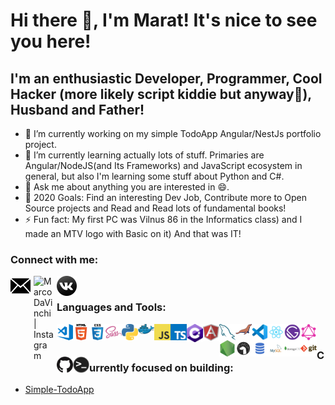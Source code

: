 # Hi there 👋, I'm Marat! It's nice to see you here!

## I'm an enthusiastic Developer, Programmer, Cool Hacker (more likely script kiddie but anyway🤣), Husband and Father!

- 🔭 I’m currently working on my simple TodoApp Angular/NestJs portfolio project.
- 🌱 I’m currently learning actually lots of stuff. Primaries are Angular/NodeJS(and Its Frameworks) and JavaScript ecosystem in general, but also I'm learning some stuff about Python and C#.
- 💬 Ask me about anything you are interested in 😄.
- 🥅 2020 Goals: Find an interesting Dev Job, Contribute more to Open Source projects and Read and Read lots of fundamental books!
- ⚡ Fun fact: My first PC was Vilnus 86 in the Informatics class) and I made an MTV logo with Basic on it)
  And that was IT!

### Connect with me:

<a href="mailto:mag-marat@yandex.ru"><img align="left" alt="MarcoDaVinchi | VK" width="32px" src="icons/mail.svg" style="padding-right:5px;"/></a>[<img align="left" alt="MarcoDaVinchi | Instagram" width="32px" src="https://cdn.jsdelivr.net/npm/simple-icons@v3/icons/instagram.svg" style="padding-right:5px;"/>][instagram][<img align="left" alt="MarcoDaVinchi | VK" width="32px" src="icons/vk.svg" style="padding-right:5px;" />][vk]

<br />

### Languages and Tools:

<img align="left" alt="Visual Studio Code" width="26px" src="https://raw.githubusercontent.com/github/explore/80688e429a7d4ef2fca1e82350fe8e3517d3494d/topics/visual-studio-code/visual-studio-code.png" />
<img align="left" alt="HTML5" width="26px" src="https://raw.githubusercontent.com/github/explore/80688e429a7d4ef2fca1e82350fe8e3517d3494d/topics/html/html.png" />
<img align="left" alt="CSS3" width="26px" src="https://raw.githubusercontent.com/github/explore/80688e429a7d4ef2fca1e82350fe8e3517d3494d/topics/css/css.png" />
<img align="left" alt="Sass" width="26px" src="https://raw.githubusercontent.com/github/explore/80688e429a7d4ef2fca1e82350fe8e3517d3494d/topics/sass/sass.png" />
<a href="https://www.python.org/" title="Python"><img align="left" alt="Python" width="26px" src="icons/python.png" /></a>
<a href="https://www.docker.com/" title="Docker"><img align="left" alt="Docker" width="26px" src="icons/docker.png" /></a>
<img align="left" alt="JavaScript" width="26px" src="https://raw.githubusercontent.com/github/explore/80688e429a7d4ef2fca1e82350fe8e3517d3494d/topics/javascript/javascript.png" />
<a href="https://www.typescriptlang.org/" title="TypeScript"><img img align="left" alt="TypeScript" width="26px" src="icons/typescript.png" /></a>
<a href="http://csharp.net/" title="C#"><img mg align="left" alt="C#" width="26px" src="icons/csharp.png" /></a>
<a href="https://angular.io/" title="Angular"><img mg align="left" alt="Angular" width="26px" src="icons/angular.png" /></a>
<a href="https://www.mysql.com/" title="MySQL"><img align="left" alt="MySQL" width="26px" src="icons/mysql.png" /></a>
<a href="https://mariadb.org/" title="MariaDB"><img align="left" alt="MariaDB" width="26px" src="icons/mariadb.png" /></a>
<a href="https://code.visualstudio.com/" title="Visual Studio Code"><img align="left" alt="MariaDB" width="26px" src="icons/vscode.png" /></a>
<img align="left" alt="VSCode" width="26px" src="https://raw.githubusercontent.com/github/explore/80688e429a7d4ef2fca1e82350fe8e3517d3494d/topics/react/react.png" />
<img align="left" alt="Gatsby" width="26px" src="https://raw.githubusercontent.com/github/explore/e94815998e4e0713912fed477a1f346ec04c3da2/topics/gatsby/gatsby.png" />
<img align="left" alt="GraphQL" width="26px" src="https://raw.githubusercontent.com/github/explore/80688e429a7d4ef2fca1e82350fe8e3517d3494d/topics/graphql/graphql.png" />
<img align="left" alt="Node.js" width="26px" src="https://raw.githubusercontent.com/github/explore/80688e429a7d4ef2fca1e82350fe8e3517d3494d/topics/nodejs/nodejs.png" />
<img align="left" alt="Deno" width="26px" src="https://raw.githubusercontent.com/github/explore/361e2821e2dea67711cde99c9c40ed357061cf27/topics/deno/deno.png" />
<img align="left" alt="SQL" width="26px" src="https://raw.githubusercontent.com/github/explore/80688e429a7d4ef2fca1e82350fe8e3517d3494d/topics/sql/sql.png" />
<img align="left" alt="MySQL" width="26px" src="https://raw.githubusercontent.com/github/explore/80688e429a7d4ef2fca1e82350fe8e3517d3494d/topics/mysql/mysql.png" />
<img align="left" alt="MongoDB" width="26px" src="https://raw.githubusercontent.com/github/explore/80688e429a7d4ef2fca1e82350fe8e3517d3494d/topics/mongodb/mongodb.png" />
<img align="left" alt="Git" width="26px" src="https://raw.githubusercontent.com/github/explore/80688e429a7d4ef2fca1e82350fe8e3517d3494d/topics/git/git.png" />
<img align="left" alt="GitHub" width="26px" src="https://raw.githubusercontent.com/github/explore/78df643247d429f6cc873026c0622819ad797942/topics/github/github.png" />
<img align="left" alt="Terminal" width="26px" src="https://raw.githubusercontent.com/github/explore/80688e429a7d4ef2fca1e82350fe8e3517d3494d/topics/terminal/terminal.png" />

<br />

### Currently focused on building:

- [Simple-TodoApp](https://github.com/MarcoDaVinchi/Simple-TodoApp)

<br />

[vk]: https://vk.com/marcodavinchi
[instagram]: https://www.instagram.com/marcodavinchi/
